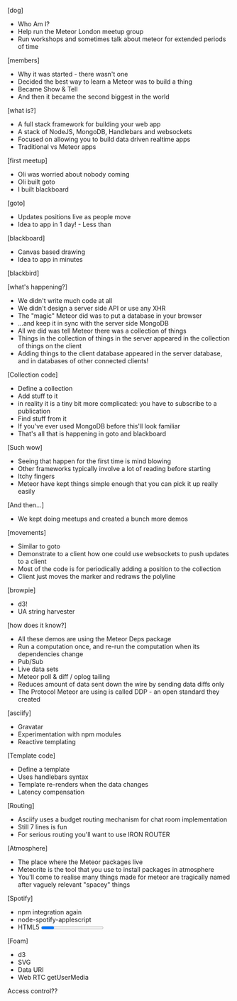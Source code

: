 [dog]
- Who Am I?
- Help run the Meteor London meetup group
- Run workshops and sometimes talk about meteor for extended periods of time

[members]
- Why it was started - there wasn't one
- Decided the best way to learn a Meteor was to build a thing
- Became Show & Tell
- And then it became the second biggest in the world

[what is?]
- A full stack framework for building your web app
- A stack of NodeJS, MongoDB, Handlebars and websockets
- Focused on allowing you to build data driven realtime apps
- Traditional vs Meteor apps

[first meetup]
- Oli was worried about nobody coming
- Oli built goto
- I built blackboard

[goto]
- Updates positions live as people move
- Idea to app in 1 day! - Less than

[blackboard]
- Canvas based drawing
- Idea to app in minutes

[blackbird]

[what's happening?]
- We didn't write much code at all
- We didn't design a server side API or use any XHR
- The "magic" Meteor did was to put a database in your browser
- ...and keep it in sync with the server side MongoDB
- All we did was tell Meteor there was a collection of things
- Things in the collection of things in the server appeared in the collection of things on the client
- Adding things to the client database appeared in the server database, and in databases of other connected clients!

[Collection code]
- Define a collection
- Add stuff to it
- in reality it is a tiny bit more complicated: you have to subscribe to a publication
- Find stuff from it
- If you've ever used MongoDB before this'll look familiar
- That's all that is happening in goto and blackboard

[Such wow]
- Seeing that happen for the first time is mind blowing
- Other frameworks typically involve a lot of reading before starting
- Itchy fingers
- Meteor have kept things simple enough that you can pick it up really easily

[And then...]
- We kept doing meetups and created a bunch more demos

[movements]
- Similar to goto
- Demonstrate to a client how one could use websockets to push updates to a client
- Most of the code is for periodically adding a position to the collection
- Client just moves the marker and redraws the polyline

[browpie]
- d3!
- UA string harvester

[how does it know?]
- All these demos are using the Meteor Deps package
- Run a computation once, and re-run the computation when its dependencies change
- Pub/Sub
- Live data sets
- Meteor poll & diff / oplog tailing
- Reduces amount of data sent down the wire by sending data diffs only
- The Protocol Meteor are using is called DDP - an open standard they created

[asciify]
- Gravatar
- Experimentation with npm modules
- Reactive templating

[Template code]
- Define a template
- Uses handlebars syntax
- Template re-renders when the data changes
- Latency compensation

[Routing]
- Asciify uses a budget routing mechanism for chat room implementation
- Still 7 lines is fun
- For serious routing you'll want to use IRON ROUTER

[Atmosphere]
- The place where the Meteor packages live
- Meteorite is the tool that you use to install packages in atmosphere
- You'll come to realise many things made for meteor are tragically named after vaguely relevant "spacey" things

[Spotify]
- npm integration again
- node-spotify-applescript
- HTML5 <progress> element FTW

[Foam]
- d3
- SVG
- Data URI
- Web RTC getUserMedia


Access control??